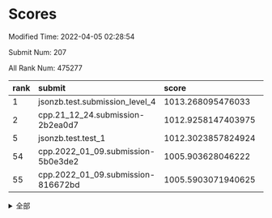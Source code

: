 # Scores

Modified Time: 2022-04-05 02:28:54

Submit Num: 207

All Rank Num: 475277

| rank |               submit               |       score        |       sigma        | pk_num |
| :--- | :--------------------------------- | :----------------- | :----------------- | :----- |
| 1    | jsonzb.test.submission_level_4     | 1013.268095476033  | 0.8421593052263264 | 9185   |
| 2    | cpp.21_12_24.submission-2b2ea0d7   | 1012.9258147403975 | 0.8121176035524998 | 9189   |
| 5    | jsonzb.test.test_1                 | 1012.3023857824924 | 0.8077296561479049 | 9183   |
| 54   | cpp.2022_01_09.submission-5b0e3de2 | 1005.903628046222  | 0.7342897466702765 | 9184   |
| 55   | cpp.2022_01_09.submission-816672bd | 1005.5903071940625 | 0.7272825784937065 | 9182   |


<details>
<summary>全部</summary>

| rank |                 submit                 |       score        |       sigma        | pk_num |
| :--- | :------------------------------------- | :----------------- | :----------------- | :----- |
| 1    | jsonzb.test.submission_level_4         | 1013.268095476033  | 0.8421593052263264 | 9185   |
| 2    | cpp.21_12_24.submission-2b2ea0d7       | 1012.9258147403975 | 0.8121176035524998 | 9189   |
| 3    | gobigger.level_3.submission_level_3_10 | 1012.5690042704914 | 0.7725267330358582 | 9184   |
| 4    | gobigger.level_3.submission_level_3_18 | 1012.3695194812169 | 0.7898017017037592 | 9183   |
| 5    | jsonzb.test.test_1                     | 1012.3023857824924 | 0.8077296561479049 | 9183   |
| 6    | gobigger.level_3.submission_level_3_21 | 1011.2183441865102 | 0.7470192589231974 | 9182   |
| 7    | gobigger.level_3.submission_level_3_13 | 1011.1517338821002 | 0.7891576445628441 | 9188   |
| 8    | gobigger.level_3.submission_level_3_45 | 1011.0833135504637 | 0.7642663725915824 | 9179   |
| 9    | gobigger.level_3.submission_level_3_15 | 1010.9308462389647 | 0.8264725396199863 | 9185   |
| 10   | gobigger.level_3.submission_level_3_5  | 1010.8578779543063 | 0.768788834209271  | 9176   |
| 11   | gobigger.level_3.submission_level_3_2  | 1010.75591908421   | 0.753025131562092  | 9184   |
| 12   | gobigger.level_3.submission_level_3_1  | 1010.7486307151395 | 0.7741988560351976 | 9181   |
| 13   | gobigger.level_3.submission_level_3_0  | 1010.61893441371   | 0.776668554110143  | 9186   |
| 14   | gobigger.level_3.submission_level_3_8  | 1010.593360462699  | 0.7716587158276663 | 9189   |
| 15   | gobigger.level_3.submission_level_3_11 | 1010.5573060899577 | 0.75572817950267   | 9179   |
| 16   | gobigger.level_3.submission_level_3_12 | 1010.5448373283941 | 0.7848519615165869 | 9180   |
| 17   | gobigger.level_3.submission_level_3_32 | 1010.5130504624394 | 0.7668712973073512 | 9183   |
| 18   | gobigger.level_3.submission_level_3_16 | 1010.4673260431068 | 0.7498397928047941 | 9184   |
| 19   | gobigger.level_3.submission_level_3_31 | 1010.3610740484191 | 0.7597052934375818 | 9183   |
| 20   | gobigger.level_3.submission_level_3_36 | 1010.2673507432867 | 0.7580724576707087 | 9182   |
| 21   | gobigger.level_3.submission_level_3_23 | 1010.2222202881926 | 0.7580949795579333 | 9180   |
| 22   | gobigger.level_3.submission_level_3_4  | 1010.202128554187  | 0.7397380520274253 | 9184   |
| 23   | gobigger.level_3.submission_level_3_49 | 1010.1949169120202 | 0.7661335346155821 | 9186   |
| 24   | gobigger.level_3.submission_level_3_44 | 1010.172200341638  | 0.7623853612400499 | 9180   |
| 25   | gobigger.level_3.submission_level_3_47 | 1010.1636496573857 | 0.7598998379992244 | 9182   |
| 26   | gobigger.level_3.submission_level_3_37 | 1010.1266195548671 | 0.7661945576720263 | 9187   |
| 27   | gobigger.level_3.submission_level_3_25 | 1010.083737094557  | 0.7403145563321843 | 9185   |
| 28   | gobigger.level_3.submission_level_3_19 | 1010.0684153801676 | 0.758196372987224  | 9182   |
| 29   | gobigger.level_3.submission_level_3_38 | 1010.0450480797565 | 0.7532998749248125 | 9186   |
| 30   | gobigger.level_3.submission_level_3_48 | 1010.0170298441255 | 0.7600823526858351 | 9186   |
| 31   | gobigger.level_3.submission_level_3_26 | 1009.916730910224  | 0.7573606712262723 | 9188   |
| 32   | gobigger.level_3.submission_level_3_17 | 1009.8106751563777 | 0.7756998593334828 | 9187   |
| 33   | gobigger.level_3.submission_level_3_35 | 1009.7519459343224 | 0.7490714030355583 | 9183   |
| 34   | gobigger.level_3.submission_level_3_22 | 1009.5000949348918 | 0.7596169136420786 | 9185   |
| 35   | gobigger.level_3.submission_level_3_42 | 1009.4216653525674 | 0.7690445304400054 | 9186   |
| 36   | gobigger.level_3.submission_level_3_41 | 1009.3383211083301 | 0.7532022672376437 | 9186   |
| 37   | gobigger.level_3.submission_level_3_30 | 1009.3335611516966 | 0.7509628020962646 | 9182   |
| 38   | gobigger.level_3.submission_level_3_43 | 1009.2611028377208 | 0.7554122908553612 | 9181   |
| 39   | gobigger.level_3.submission_level_3_46 | 1009.1267850111568 | 0.7261615873920715 | 9177   |
| 40   | gobigger.level_3.submission_level_3_29 | 1009.107431820301  | 0.7419061559263816 | 9179   |
| 41   | gobigger.level_3.submission_level_3_7  | 1009.0628817821197 | 0.7283041699488223 | 9180   |
| 42   | gobigger.level_3.submission_level_3_27 | 1009.0469206163419 | 0.7363488026852065 | 9185   |
| 43   | gobigger.level_3.submission_level_3_34 | 1009.0385116022699 | 0.7483423439449466 | 9179   |
| 44   | gobigger.level_3.submission_level_3_40 | 1009.0218323921955 | 0.7311376701480742 | 9189   |
| 45   | gobigger.level_3.submission_level_3_6  | 1008.9705590104195 | 0.7789989722406028 | 9185   |
| 46   | gobigger.level_3.submission_level_3_28 | 1008.9506723231178 | 0.7392160747493635 | 9188   |
| 47   | gobigger.level_3.submission_level_3_14 | 1008.9466037797306 | 0.7778938541311139 | 9181   |
| 48   | gobigger.level_3.submission_level_3_3  | 1008.944728306192  | 0.7290525706639199 | 9189   |
| 49   | gobigger.level_3.submission_level_3_20 | 1008.7485496342313 | 0.7500042003235884 | 9189   |
| 50   | gobigger.level_3.submission_level_3_39 | 1008.6865255450047 | 0.767160355058935  | 9184   |
| 51   | gobigger.level_3.submission_level_3_33 | 1008.5075838914253 | 0.740809277331643  | 9180   |
| 52   | gobigger.level_3.submission_level_3_9  | 1008.5039109242274 | 0.75003872869013   | 9179   |
| 53   | gobigger.level_3.submission_level_3_24 | 1008.2963462609124 | 0.7400349907939356 | 9182   |
| 54   | cpp.2022_01_09.submission-5b0e3de2     | 1005.903628046222  | 0.7342897466702765 | 9184   |
| 55   | cpp.2022_01_09.submission-816672bd     | 1005.5903071940625 | 0.7272825784937065 | 9182   |
| 56   | gobigger.level_1.submission_level_1_5  | 1005.5145941180194 | 0.7167608243670734 | 9186   |
| 57   | gobigger.level_1.submission_level_1_40 | 1004.6045202613365 | 0.7165102890410807 | 9181   |
| 58   | gobigger.level_1.submission_level_1_24 | 1004.5105186631458 | 0.7126728465547637 | 9184   |
| 59   | gobigger.level_1.submission_level_1_28 | 1004.5052312663556 | 0.7249963788681574 | 9186   |
| 60   | gobigger.level_1.submission_level_1_36 | 1004.4458589271102 | 0.7178432048542971 | 9185   |
| 61   | gobigger.level_1.submission_level_1_31 | 1004.3803585410014 | 0.7102081433024279 | 9185   |
| 62   | gobigger.level_1.submission_level_1_49 | 1004.172207950873  | 0.7120790499372627 | 9187   |
| 63   | gobigger.level_1.submission_level_1_14 | 1004.0471921551646 | 0.7277225556987241 | 9181   |
| 64   | gobigger.level_1.submission_level_1_21 | 1003.9994424560407 | 0.7230598778810406 | 9183   |
| 65   | gobigger.level_1.submission_level_1_32 | 1003.9795197083306 | 0.7248465641445224 | 9185   |
| 66   | gobigger.level_1.submission_level_1_34 | 1003.8774775762595 | 0.7079428824926601 | 9186   |
| 67   | gobigger.level_1.submission_level_1_12 | 1003.6588109854468 | 0.7231536870237282 | 9186   |
| 68   | gobigger.level_1.submission_level_1_16 | 1003.6494934515669 | 0.7085553270763755 | 9184   |
| 69   | gobigger.level_1.submission_level_1_13 | 1003.648462586738  | 0.7131460221994014 | 9181   |
| 70   | gobigger.level_1.submission_level_1_22 | 1003.6281460412613 | 0.7186648155847826 | 9184   |
| 71   | gobigger.level_1.submission_level_1_47 | 1003.595611870947  | 0.7243235020619767 | 9188   |
| 72   | gobigger.level_1.submission_level_1_37 | 1003.4610940360525 | 0.7088571424118854 | 9185   |
| 73   | gobigger.level_1.submission_level_1_17 | 1003.4173163107482 | 0.720033966428616  | 9183   |
| 74   | gobigger.level_1.submission_level_1_11 | 1003.4131541958878 | 0.7164936916015048 | 9182   |
| 75   | gobigger.level_1.submission_level_1_48 | 1003.3937741291762 | 0.7231593016460421 | 9190   |
| 76   | gobigger.level_1.submission_level_1_3  | 1003.3891598443862 | 0.7179083279658404 | 9182   |
| 77   | gobigger.level_1.submission_level_1_46 | 1003.3809109910566 | 0.7043445542724206 | 9184   |
| 78   | gobigger.level_1.submission_level_1_39 | 1003.3077087124946 | 0.7170587493486336 | 9183   |
| 79   | gobigger.level_1.submission_level_1_25 | 1003.2609670677288 | 0.7150056054325958 | 9181   |
| 80   | gobigger.level_1.submission_level_1_10 | 1003.2429036094678 | 0.7075564654155707 | 9182   |
| 81   | gobigger.level_1.submission_level_1_41 | 1003.205028628677  | 0.7131208502949092 | 9182   |
| 82   | gobigger.level_1.submission_level_1_9  | 1003.1664096269969 | 0.7167953734276655 | 9182   |
| 83   | gobigger.level_1.submission_level_1_29 | 1002.9992673997746 | 0.7130407389907293 | 9187   |
| 84   | gobigger.level_1.submission_level_1_8  | 1002.9930160797408 | 0.7180098264707759 | 9178   |
| 85   | gobigger.level_1.submission_level_1_23 | 1002.9307541014343 | 0.7249802299924228 | 9184   |
| 86   | gobigger.level_1.submission_level_1_27 | 1002.9209890011099 | 0.7079997777099445 | 9184   |
| 87   | gobigger.level_1.submission_level_1_2  | 1002.9182512041031 | 0.7050658120253008 | 9188   |
| 88   | gobigger.level_1.submission_level_1_4  | 1002.8676859590478 | 0.7058743067810991 | 9187   |
| 89   | gobigger.level_1.submission_level_1_30 | 1002.803183047799  | 0.7203617441238035 | 9185   |
| 90   | gobigger.level_1.submission_level_1_6  | 1002.7166537474981 | 0.7415981921009975 | 9180   |
| 91   | gobigger.level_1.submission_level_1_33 | 1002.705893676474  | 0.7065499057361891 | 9179   |
| 92   | gobigger.level_1.submission_level_1_38 | 1002.6928194221781 | 0.7083751945626608 | 9184   |
| 93   | gobigger.level_1.submission_level_1_15 | 1002.6447366669947 | 0.7269108514253072 | 9182   |
| 94   | gobigger.level_1.submission_level_1_20 | 1002.6014184378353 | 0.7203348654517248 | 9189   |
| 95   | gobigger.level_1.submission_level_1_44 | 1002.58908277948   | 0.7186551463302687 | 9185   |
| 96   | gobigger.level_1.submission_level_1_19 | 1002.5554627804465 | 0.7146503492387759 | 9182   |
| 97   | gobigger.level_1.submission_level_1_35 | 1002.5405459017475 | 0.7101868821077245 | 9189   |
| 98   | gobigger.level_1.submission_level_1_26 | 1002.4490510306163 | 0.715314689148196  | 9185   |
| 99   | gobigger.level_1.submission_level_1_45 | 1002.4354252385767 | 0.7120622772671067 | 9184   |
| 100  | gobigger.level_1.submission_level_1_42 | 1002.3917334976567 | 0.7180093164610745 | 9179   |
| 101  | gobigger.level_1.submission_level_1_43 | 1002.2367202616941 | 0.71002809188842   | 9182   |
| 102  | gobigger.level_1.submission_level_1_7  | 1002.1963328882612 | 0.7172419142768007 | 9187   |
| 103  | gobigger.level_1.submission_level_1_18 | 1002.1812921158788 | 0.715822468660749  | 9183   |
| 104  | gobigger.level_1.submission_level_1_0  | 1001.7698708272937 | 0.7094896077423867 | 9187   |
| 105  | gobigger.level_1.submission_level_1_1  | 1001.7656652253509 | 0.7139362498475736 | 9186   |
| 106  | gobigger.random.submission_random_37   | 997.7465357885993  | 0.7011437627572852 | 9189   |
| 107  | gobigger.random.submission_random_27   | 997.7328472440162  | 0.7079366718673314 | 9187   |
| 108  | gobigger.random.submission_random_25   | 997.5778854241009  | 0.6963296623072027 | 9186   |
| 109  | gobigger.random.submission_random_39   | 997.4380782989443  | 0.7070234230038334 | 9188   |
| 110  | gobigger.random.submission_random_16   | 997.3482986720146  | 0.709871693785687  | 9182   |
| 111  | gobigger.random.submission_random_38   | 997.124492960678   | 0.7117112273093642 | 9185   |
| 112  | gobigger.random.submission_random_35   | 997.0549944670477  | 0.7059796654647363 | 9185   |
| 113  | gobigger.random.submission_random_49   | 996.9169785458666  | 0.7076935005012375 | 9179   |
| 114  | gobigger.random.submission_random_42   | 996.9002803146312  | 0.7160168914128726 | 9187   |
| 115  | gobigger.random.submission_random_3    | 996.8988727720214  | 0.7087592121283617 | 9186   |
| 116  | gobigger.random.submission_random_28   | 996.7969820495451  | 0.7209637784585716 | 9183   |
| 117  | gobigger.random.submission_random_34   | 996.7908712459387  | 0.7002161336971398 | 9187   |
| 118  | gobigger.random.submission_random_41   | 996.7382126346841  | 0.7071541476172613 | 9184   |
| 119  | gobigger.random.submission_random_18   | 996.6169157349108  | 0.7176905585304404 | 9189   |
| 120  | gobigger.random.submission_random_21   | 996.6139988186288  | 0.7042585595534393 | 9189   |
| 121  | gobigger.random.submission_random_26   | 996.5890882368761  | 0.7017154499760904 | 9186   |
| 122  | gobigger.random.submission_random_45   | 996.5593449994285  | 0.6995621063420003 | 9185   |
| 123  | gobigger.random.submission_random_9    | 996.5442101980999  | 0.7033651668140756 | 9187   |
| 124  | gobigger.random.submission_random_44   | 996.523076354548   | 0.716586165180662  | 9184   |
| 125  | gobigger.random.submission_random_13   | 996.4416345930471  | 0.7081618939175585 | 9187   |
| 126  | gobigger.random.submission_random_31   | 996.3426742200614  | 0.7146913543321668 | 9181   |
| 127  | gobigger.random.submission_random_1    | 996.2986483530269  | 0.7222645349291645 | 9184   |
| 128  | gobigger.random.submission_random_7    | 996.1864595093672  | 0.7109299303745144 | 9185   |
| 129  | gobigger.random.submission_random_19   | 996.0729457891455  | 0.7026447112594238 | 9186   |
| 130  | gobigger.random.submission_random_14   | 996.0343583560973  | 0.7098103201345751 | 9184   |
| 131  | gobigger.random.submission_random_32   | 995.987530830215   | 0.7011071415452239 | 9185   |
| 132  | gobigger.random.submission_random_33   | 995.9848676514839  | 0.7148955738595131 | 9185   |
| 133  | gobigger.random.submission_random_46   | 995.9577125352943  | 0.6956958169861014 | 9185   |
| 134  | gobigger.random.submission_random_4    | 995.9567679507572  | 0.7054127588813577 | 9188   |
| 135  | gobigger.random.submission_random_8    | 995.8728637916677  | 0.7047135412589446 | 9183   |
| 136  | gobigger.random.submission_random_10   | 995.8672045358994  | 0.720979003945026  | 9189   |
| 137  | gobigger.random.submission_random_30   | 995.8574061555787  | 0.7069940006098321 | 9181   |
| 138  | gobigger.random.submission_random_36   | 995.8085847444687  | 0.7200040784743151 | 9188   |
| 139  | gobigger.random.submission_random_2    | 995.8053575685489  | 0.7167044086061358 | 9181   |
| 140  | gobigger.random.submission_random_11   | 995.7755229414457  | 0.7199916565838151 | 9187   |
| 141  | gobigger.random.submission_random_43   | 995.7623335997644  | 0.6940359458253798 | 9180   |
| 142  | gobigger.random.submission_random_0    | 995.737513624375   | 0.7032707374634358 | 9185   |
| 143  | gobigger.random.submission_random_20   | 995.7283285003986  | 0.7196860287285096 | 9186   |
| 144  | gobigger.random.submission_random_5    | 995.6947787623743  | 0.7124302834793863 | 9187   |
| 145  | gobigger.random.submission_random_23   | 995.691616819492   | 0.7139765256526968 | 9182   |
| 146  | gobigger.random.submission_random_22   | 995.6876601301977  | 0.7024884651262937 | 9187   |
| 147  | gobigger.random.submission_random_48   | 995.6767107109056  | 0.7017955826925666 | 9186   |
| 148  | gobigger.random.submission_random_47   | 995.3601980991643  | 0.7066531208227924 | 9183   |
| 149  | gobigger.random.submission_random_12   | 995.1969979851774  | 0.7239276174884562 | 9185   |
| 150  | gobigger.random.submission_random_29   | 995.1138099324157  | 0.7153879874235575 | 9188   |
| 151  | gobigger.random.submission_random_17   | 994.7665473152149  | 0.736964244969008  | 9183   |
| 152  | gobigger.random.submission_random_6    | 994.7586965792332  | 0.7163001704518117 | 9183   |
| 153  | gobigger.random.submission_random_40   | 994.7496637178828  | 0.7176439964349532 | 9185   |
| 154  | gobigger.random.submission_random_15   | 994.6676082093877  | 0.6998012501754552 | 9180   |
| 155  | gobigger.random.submission_random_24   | 994.6104047187835  | 0.7113742699107205 | 9187   |
| 156  | gobigger.level_2.submission_level_2_20 | 994.3505488571022  | 0.7174955418322061 | 9183   |
| 157  | gobigger.level_2.submission_level_2_27 | 994.3379013415959  | 0.7227189050807736 | 9186   |
| 158  | gobigger.level_2.submission_level_2_43 | 993.6765747960249  | 0.7236310280082511 | 9186   |
| 159  | gobigger.level_2.submission_level_2_6  | 993.623380280937   | 0.7412911473728157 | 9187   |
| 160  | gobigger.level_2.submission_level_2_0  | 993.3793706623603  | 0.7326413668123835 | 9186   |
| 161  | gobigger.level_2.submission_level_2_34 | 993.3332971107737  | 0.724830334152874  | 9182   |
| 162  | gobigger.level_2.submission_level_2_13 | 993.2968308729661  | 0.7305147974227941 | 9182   |
| 163  | gobigger.level_2.submission_level_2_15 | 992.8860114170741  | 0.7470443907085655 | 9183   |
| 164  | gobigger.level_2.submission_level_2_7  | 992.8586722990798  | 0.7362362925041812 | 9187   |
| 165  | gobigger.level_2.submission_level_2_39 | 992.8447070598958  | 0.7538765908001632 | 9189   |
| 166  | gobigger.level_2.submission_level_2_23 | 992.8194648128181  | 0.7343224240762959 | 9184   |
| 167  | gobigger.level_2.submission_level_2_12 | 992.8044747213575  | 0.7573464561570494 | 9178   |
| 168  | gobigger.level_2.submission_level_2_22 | 992.7525520876687  | 0.7358893707378978 | 9186   |
| 169  | gobigger.level_2.submission_level_2_17 | 992.6791852299208  | 0.7318248094667984 | 9182   |
| 170  | gobigger.level_2.submission_level_2_33 | 992.6305511094199  | 0.744389013390387  | 9180   |
| 171  | gobigger.level_2.submission_level_2_29 | 992.524445881284   | 0.73565029714188   | 9188   |
| 172  | gobigger.level_2.submission_level_2_46 | 992.5206274607197  | 0.7439103329038254 | 9184   |
| 173  | gobigger.level_2.submission_level_2_21 | 992.4904827028632  | 0.7197676765813877 | 9185   |
| 174  | gobigger.level_2.submission_level_2_2  | 992.471392045443   | 0.744401844854139  | 9180   |
| 175  | gobigger.level_2.submission_level_2_9  | 992.2396263990703  | 0.7572407370708928 | 9186   |
| 176  | gobigger.level_2.submission_level_2_42 | 992.1864702213727  | 0.7433325387867854 | 9180   |
| 177  | gobigger.level_2.submission_level_2_48 | 992.1743499233866  | 0.7411214814287563 | 9186   |
| 178  | gobigger.level_2.submission_level_2_25 | 992.1539369421502  | 0.7444869378204596 | 9181   |
| 179  | gobigger.level_2.submission_level_2_31 | 992.1184659715175  | 0.7471184671930727 | 9182   |
| 180  | gobigger.level_2.submission_level_2_35 | 992.0736747703913  | 0.7453284547517967 | 9183   |
| 181  | gobigger.level_2.submission_level_2_49 | 992.0126528201419  | 0.7497652625991427 | 9186   |
| 182  | gobigger.level_2.submission_level_2_18 | 992.0047651163809  | 0.7257144785969689 | 9179   |
| 183  | gobigger.level_2.submission_level_2_26 | 992.0022670781902  | 0.7389934379706989 | 9179   |
| 184  | gobigger.level_2.submission_level_2_32 | 991.9471450531872  | 0.7468283497973722 | 9183   |
| 185  | gobigger.level_2.submission_level_2_37 | 991.9108550346523  | 0.7282018297466816 | 9181   |
| 186  | gobigger.level_2.submission_level_2_24 | 991.8691173640474  | 0.755742218220332  | 9183   |
| 187  | gobigger.level_2.submission_level_2_19 | 991.7745180394307  | 0.7527812104375642 | 9186   |
| 188  | gobigger.level_2.submission_level_2_11 | 991.747408040341   | 0.7479043631434518 | 9187   |
| 189  | gobigger.level_2.submission_level_2_41 | 991.6906375300024  | 0.7470604022873539 | 9188   |
| 190  | gobigger.level_2.submission_level_2_38 | 991.6803483753318  | 0.7436725554196504 | 9184   |
| 191  | gobigger.level_2.submission_level_2_10 | 991.6438021657643  | 0.751041037101026  | 9184   |
| 192  | gobigger.level_2.submission_level_2_8  | 991.6425523458599  | 0.7812312436921612 | 9186   |
| 193  | gobigger.level_2.submission_level_2_45 | 991.6225087189214  | 0.7485723668839657 | 9186   |
| 194  | gobigger.level_2.submission_level_2_1  | 991.5114635779918  | 0.7660717649846757 | 9184   |
| 195  | gobigger.level_2.submission_level_2_28 | 991.4742832233992  | 0.7612655043115855 | 9177   |
| 196  | gobigger.level_2.submission_level_2_3  | 991.3685339001645  | 0.7491983379149841 | 9184   |
| 197  | gobigger.level_2.submission_level_2_14 | 991.3121269782853  | 0.7420395380739925 | 9187   |
| 198  | gobigger.level_2.submission_level_2_47 | 991.2109954004748  | 0.7608393752269016 | 9183   |
| 199  | gobigger.level_2.submission_level_2_4  | 991.1256570864607  | 0.736294846319524  | 9174   |
| 200  | gobigger.level_2.submission_level_2_30 | 991.021755782152   | 0.7585608262901258 | 9181   |
| 201  | gobigger.level_2.submission_level_2_44 | 990.6487751009859  | 0.7607509346961217 | 9180   |
| 202  | gobigger.level_2.submission_level_2_40 | 990.4879789228262  | 0.7669169603207276 | 9187   |
| 203  | gobigger.level_2.submission_level_2_36 | 990.4414323559017  | 0.7747491715821738 | 9187   |
| 204  | gobigger.level_2.submission_level_2_5  | 989.7073169156882  | 0.7778296076581884 | 9189   |
| 205  | gobigger.level_2.submission_level_2_16 | 989.5596979568975  | 0.7817362489956384 | 9185   |
| 206  | gobigger.none.submission_none_1        | 977.249603283968   | 1.3318318803480116 | 9189   |
| 207  | gobigger.none.submission_none_0        | 976.2000185454528  | 1.4528903382603051 | 9185   |

</details>